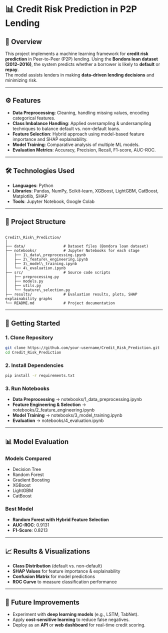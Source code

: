 
# 📊 Credit Risk Prediction in P2P Lending

## 📄 Overview
This project implements a machine learning framework for **credit risk prediction** in Peer-to-Peer (P2P) lending. Using the **Bondora loan dataset (2012–2016)**, the system predicts whether a borrower is likely to **default** or **repay**.  
The model assists lenders in making **data-driven lending decisions** and minimizing risk.

---

## ⚙ Features
- **Data Preprocessing**: Cleaning, handling missing values, encoding categorical features.
- **Class Imbalance Handling**: Applied oversampling & undersampling techniques to balance default vs. non-default loans.
- **Feature Selection**: Hybrid approach using model-based feature importance and SHAP explainability.
- **Model Training**: Comparative analysis of multiple ML models.
- **Evaluation Metrics**: Accuracy, Precision, Recall, F1-score, AUC-ROC.

---

## 🛠 Technologies Used
- **Languages**: Python  
- **Libraries**: Pandas, NumPy, Scikit-learn, XGBoost, LightGBM, CatBoost, Matplotlib, SHAP  
- **Tools**: Jupyter Notebook, Google Colab  

---

## 📁 Project Structure
```

Credit\_Risk\_Prediction/
│
├── data/                 # Dataset files (Bondora loan dataset)
├── notebooks/            # Jupyter Notebooks for each stage
│   ├── 1\_data\_preprocessing.ipynb
│   ├── 2\_feature\_engineering.ipynb
│   ├── 3\_model\_training.ipynb
│   └── 4\_evaluation.ipynb
├── src/                  # Source code scripts
│   ├── preprocessing.py
│   ├── models.py
│   ├── utils.py
│   └── feature\_selection.py
├── results/              # Evaluation results, plots, SHAP explainability graphs
└── README.md             # Project documentation

````

---

## 🚀 Getting Started

### 1. Clone Repository
```bash
git clone https://github.com/your-username/Credit_Risk_Prediction.git
cd Credit_Risk_Prediction
````

### 2. Install Dependencies

```bash
pip install -r requirements.txt
```

### 3. Run Notebooks

* **Data Preprocessing** → notebooks/1\_data\_preprocessing.ipynb
* **Feature Engineering & Selection** → notebooks/2\_feature\_engineering.ipynb
* **Model Training** → notebooks/3\_model\_training.ipynb
* **Evaluation** → notebooks/4\_evaluation.ipynb

---

## 📊 Model Evaluation

### Models Compared

* Decision Tree
* Random Forest
* Gradient Boosting
* XGBoost
* LightGBM
* CatBoost

### Best Model

* **Random Forest with Hybrid Feature Selection**
* **AUC-ROC**: 0.9131
* **F1-Score**: 0.8213

---

## 📈 Results & Visualizations

* **Class Distribution** (default vs. non-default)
* **SHAP Values** for feature importance & explainability
* **Confusion Matrix** for model predictions
* **ROC Curve** to measure classification performance

---

## 🔄 Future Improvements

* Experiment with **deep learning models** (e.g., LSTM, TabNet).
* Apply **cost-sensitive learning** to reduce false negatives.
* Deploy as an **API** or **web dashboard** for real-time credit scoring.
